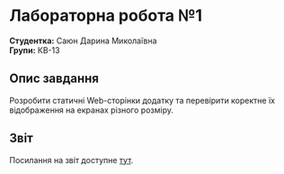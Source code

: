 # Лабораторна робота №1

**Студентка:** Саюн Дарина Миколаївна  
**Групи:** КВ-13

## Опис завдання

Розробити статичні Web-сторінки додатку та перевірити коректне їх відображення на екранах різного розміру.

## Звіт

Посилання на звіт доступне [тут](https://docs.google.com/document/d/1TpvGDhOm-Qw4LgA8h-rAuv1NaHWGolwYYoOMhac4j1w/edit?usp=sharing).
